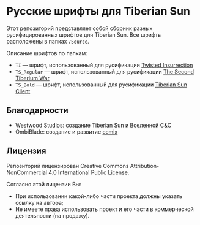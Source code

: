 # Русские шрифты для Tiberian Sun
Этот репозиторий представляет собой сборник разных русифицированных шрифтов для Tiberian Sun. Все шрифты расположены в папках `/Source`. 

Описание шрифтов по папкам:
* `TI` — шрифт, использованный для русификации [Twisted Insurrection](https://www.moddb.com/games/cc-tiberian-sun/addons/twisted-insurrection-09021)
* `TS_Regular` — шрифт, использованный для русификации [The Second Tiberium War](https://www.moddb.com/games/cc-tiberian-sun/addons/the-second-tiberium-war-291-russian)
* `TS_Bold` — шрифт, использованный для русификации [Tiberian Sun Client](https://www.moddb.com/mods/russian-dubbing-and-translation/downloads/tiberian-sun-client-606-russian-dub-2024)

## Благодарности
* Westwood Studios: создание Tiberian Sun и Вселенной C&C
* OmbiBlade: создание и развитие [ccmix](https://github.com/OmniBlade/ccmix)

## Лицензия
Репозиторий лицензирован Creative Commons Attribution-NonCommercial 4.0 International Public License.

Согласно этой лицензии Вы:
* При использовании какой-либо части проекта должны указать ссылку на автора;
* Не имеете права использовать проект и его части в коммерческой деятельности (на продажу).
